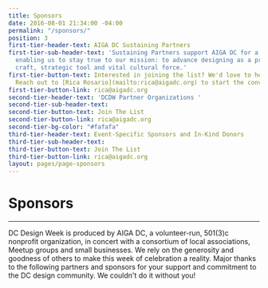 ```yaml
---
title: Sponsors
date: 2016-08-01 21:34:00 -04:00
permalink: "/sponsors/"
position: 3
first-tier-header-text: AIGA DC Sustaining Partners
first-tier-sub-header-text: 'Sustaining Partners support AIGA DC for a full year,
  enabling us to stay true to our mission: to advance designing as a professional
  craft, strategic tool and vital cultural force.'
first-tier-button-text: Interested in joining the list? We'd love to hear from you.
  Reach out to [Rica Rosario](mailto:rica@aigadc.org) to start the conversation.
first-tier-button-link: rica@aigadc.org
second-tier-header-text: 'DCDW Partner Organizations '
second-tier-sub-header-text: 
second-tier-button-text: Join The List
second-tier-button-link: rica@aigadc.org
second-tier-bg-color: "#fafafa"
third-tier-header-text: Event-Specific Sponsors and In-Kind Donors
third-tier-sub-header-text: 
third-tier-button-text: Join The List
third-tier-button-link: rica@aigadc.org
layout: pages/page-sponsors
---
```


# Sponsors

---

DC Design Week is produced by AIGA DC, a volunteer-run, 501(3)c nonprofit organization, in concert with a consortium of local associations, Meetup groups and small businesses. We rely on the generosity and goodness of others to make this week of celebration a reality. Major thanks to the following partners and sponsors for your support and commitment to the DC design community. We couldn't do it without you!